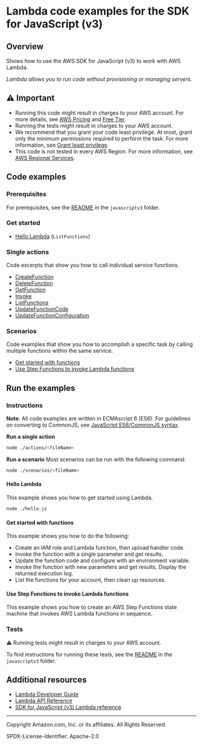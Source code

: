 # Lambda code examples for the SDK for JavaScript (v3)

## Overview

Shows how to use the AWS SDK for JavaScript (v3) to work with AWS Lambda.

<!--custom.overview.start-->
<!--custom.overview.end-->

_Lambda allows you to run code without provisioning or managing servers._

## ⚠ Important

* Running this code might result in charges to your AWS account. For more details, see [AWS Pricing](https://aws.amazon.com/pricing/) and [Free Tier](https://aws.amazon.com/free/).
* Running the tests might result in charges to your AWS account.
* We recommend that you grant your code least privilege. At most, grant only the minimum permissions required to perform the task. For more information, see [Grant least privilege](https://docs.aws.amazon.com/IAM/latest/UserGuide/best-practices.html#grant-least-privilege).
* This code is not tested in every AWS Region. For more information, see [AWS Regional Services](https://aws.amazon.com/about-aws/global-infrastructure/regional-product-services).

<!--custom.important.start-->
<!--custom.important.end-->

## Code examples

### Prerequisites

For prerequisites, see the [README](../../README.md#Prerequisites) in the `javascriptv3` folder.


<!--custom.prerequisites.start-->
<!--custom.prerequisites.end-->

### Get started

- [Hello Lambda](hello.js#L6) (`ListFunctions`)


### Single actions

Code excerpts that show you how to call individual service functions.

- [CreateFunction](actions/create-function.js#L15)
- [DeleteFunction](actions/delete-function.js#L5)
- [GetFunction](actions/get-function.js#L5)
- [Invoke](actions/invoke.js#L5)
- [ListFunctions](actions/list-functions.js#L5)
- [UpdateFunctionCode](actions/update-function-code.js#L15)
- [UpdateFunctionConfiguration](actions/update-function-configuration.js#L12)

### Scenarios

Code examples that show you how to accomplish a specific task by calling multiple
functions within the same service.

- [Get started with functions](../iam/actions/attach-role-policy.js)
- [Use Step Functions to invoke Lambda functions](javascriptv3/example_code/cross-services/lambda-step-functions)


<!--custom.examples.start-->
<!--custom.examples.end-->

## Run the examples

### Instructions

**Note**: All code examples are written in ECMAscript 6 (ES6). For guidelines on converting to CommonJS, see
[JavaScript ES6/CommonJS syntax](https://docs.aws.amazon.com/sdk-for-javascript/v3/developer-guide/sdk-examples-javascript-syntax.html).

**Run a single action**

```bash
node ./actions/<fileName>
```

**Run a scenario**
Most scenarios can be run with the following command:
```bash
node ./scenarios/<fileName>
```

<!--custom.instructions.start-->
<!--custom.instructions.end-->

#### Hello Lambda

This example shows you how to get started using Lambda.

```bash
node ./hello.js
```


#### Get started with functions

This example shows you how to do the following:

- Create an IAM role and Lambda function, then upload handler code.
- Invoke the function with a single parameter and get results.
- Update the function code and configure with an environment variable.
- Invoke the function with new parameters and get results. Display the returned execution log.
- List the functions for your account, then clean up resources.

<!--custom.scenario_prereqs.lambda_Scenario_GettingStartedFunctions.start-->
<!--custom.scenario_prereqs.lambda_Scenario_GettingStartedFunctions.end-->


<!--custom.scenarios.lambda_Scenario_GettingStartedFunctions.start-->
<!--custom.scenarios.lambda_Scenario_GettingStartedFunctions.end-->

#### Use Step Functions to invoke Lambda functions

This example shows you how to create an AWS Step Functions state machine that invokes AWS Lambda functions in sequence.


<!--custom.scenario_prereqs.cross_ServerlessWorkflows.start-->
<!--custom.scenario_prereqs.cross_ServerlessWorkflows.end-->


<!--custom.scenarios.cross_ServerlessWorkflows.start-->
<!--custom.scenarios.cross_ServerlessWorkflows.end-->

### Tests

⚠ Running tests might result in charges to your AWS account.


To find instructions for running these tests, see the [README](../../README.md#Tests)
in the `javascriptv3` folder.



<!--custom.tests.start-->
<!--custom.tests.end-->

## Additional resources

- [Lambda Developer Guide](https://docs.aws.amazon.com/lambda/latest/dg/welcome.html)
- [Lambda API Reference](https://docs.aws.amazon.com/lambda/latest/dg/API_Reference.html)
- [SDK for JavaScript (v3) Lambda reference](https://docs.aws.amazon.com/AWSJavaScriptSDK/v3/latest/client/lambda)

<!--custom.resources.start-->
<!--custom.resources.end-->

---

Copyright Amazon.com, Inc. or its affiliates. All Rights Reserved.

SPDX-License-Identifier: Apache-2.0